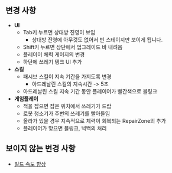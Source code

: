 변경 사항
----

* __UI__
  * Tab키 누르면 상대방 진영이 보임
    * 상대방 진영에 아무것도 없어서 빈 스테이지만 보이게 됩니다.
  * Shift키 누르면 상단에서 업그레이드 바 내려옴
  * 플레이어 체력 게이지의 변경
  * 하단에 쓰레기 탱크 UI 추가
* __스킬__
  * 패시브 스킬이 지속 기간을 가지도록 변경
    * 아드레날린 스킬의 지속시간 -> 5초
  * 아드레날린 스킬 지속 기간 동안 플레이어가 빨간색으로 블링크
* __게임플레이__
  * 적을 잡으면 잡은 위치에서 쓰레기가 드랍
  * 로봇 청소기가 주변의 쓰레기를 빨아들임
  * 올라가 있을 경우 지속적으로 체력이 회복되는 RepairZone의 추가
  * 플레이어가 맞으면 블링크, 넉백의 처리


보이지 않는 변경 사항
----
* [빌드 속도 향상](https://github.com/SubwayRocketTeam/cocos2d-x-custom/commit/08ba83082b85bae6650d536fa9574516151a4cb1)
